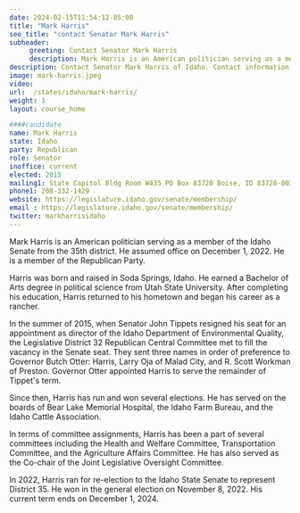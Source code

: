 ```yaml
---
date: 2024-02-15T11:54:12-05:00
title: "Mark Harris"
seo_title: "contact Senator Mark Harris"
subheader:
     greeting: Contact Senator Mark Harris
     description: Mark Harris is an American politician serving as a member of the Idaho Senate from the 35th district. He assumed office on December 1, 2022. He is a member of the Republican Party.
description: Contact Senator Mark Harris of Idaho. Contact information for Mark Harris includes email address, phone number, and mailing address.
image: mark-harris.jpeg
video:
url:  /states/idaho/mark-harris/
weight: 1
layout: course_home

####candidate
name: Mark Harris
state: Idaho
party: Republican
role: Senator
inoffice: current
elected: 2015
mailing1: State Capitol Bldg Room W435 PO Box 83720 Boise, ID 83720-0038
phone1: 208-332-1429
website: https://legislature.idaho.gov/senate/membership/
email : https://legislature.idaho.gov/senate/membership/
twitter: markharrisidaho
---
```


Mark Harris is an American politician serving as a member of the Idaho Senate from the 35th district. He assumed office on December 1, 2022. He is a member of the Republican Party.

Harris was born and raised in Soda Springs, Idaho. He earned a Bachelor of Arts degree in political science from Utah State University. After completing his education, Harris returned to his hometown and began his career as a rancher.

In the summer of 2015, when Senator John Tippets resigned his seat for an appointment as director of the Idaho Department of Environmental Quality, the Legislative District 32 Republican Central Committee met to fill the vacancy in the Senate seat. They sent three names in order of preference to Governor Butch Otter: Harris, Larry Oja of Malad City, and R. Scott Workman of Preston. Governor Otter appointed Harris to serve the remainder of Tippet's term.

Since then, Harris has run and won several elections. He has served on the boards of Bear Lake Memorial Hospital, the Idaho Farm Bureau, and the Idaho Cattle Association.

In terms of committee assignments, Harris has been a part of several committees including the Health and Welfare Committee, Transportation Committee, and the Agriculture Affairs Committee. He has also served as the Co-chair of the Joint Legislative Oversight Committee.

In 2022, Harris ran for re-election to the Idaho State Senate to represent District 35. He won in the general election on November 8, 2022. His current term ends on December 1, 2024.

